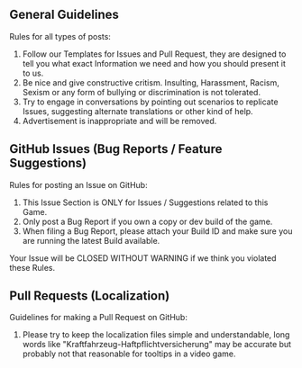 ## General Guidelines

Rules for all types of posts:

1. Follow our Templates for Issues and Pull Request, they are designed to tell you what exact Information we need and how you should present it to us.
2. Be nice and give constructive critism. Insulting, Harassment, Racism, Sexism or any form of bullying or discrimination is not tolerated.
3. Try to engage in conversations by pointing out scenarios to replicate Issues, suggesting alternate translations or other kind of help.
4. Advertisement is inappropriate and will be removed.

## GitHub Issues (Bug Reports / Feature Suggestions)

Rules for posting an Issue on GitHub:

1. This Issue Section is ONLY for Issues / Suggestions related to this Game.
2. Only post a Bug Report if you own a copy or dev build of the game.
3. When filing a Bug Report, please attach your Build ID and make sure you are running the latest Build available.

Your Issue will be CLOSED WITHOUT WARNING if we think you violated these Rules.

## Pull Requests (Localization)

Guidelines for making a Pull Request on GitHub:

1. Please try to keep the localization files simple and understandable, long words like "Kraftfahrzeug-Haftpflichtversicherung" may be accurate but probably not that reasonable for tooltips in a video game.
